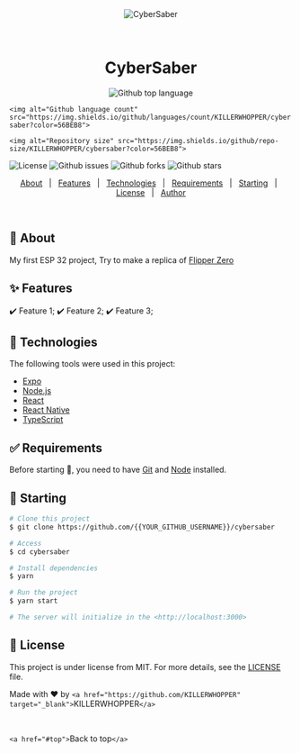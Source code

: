 <div align="center" id="top"> 
  <img src="./.github/app.gif" alt="CyberSaber" />

  &#xa0;

<!-- <a href="https://cybersaber.netlify.app">Demo</a> -->

</div>

<h1 align="center">CyberSaber</h1>

<p align="center">
  <img alt="Github top language" src="https://img.shields.io/github/languages/top/KILLERWHOPPER/cybersaber?color=56BEB8">

  `<img alt="Github language count" src="https://img.shields.io/github/languages/count/KILLERWHOPPER/cybersaber?color=56BEB8">`

  `<img alt="Repository size" src="https://img.shields.io/github/repo-size/KILLERWHOPPER/cybersaber?color=56BEB8">`

<img alt="License" src="https://img.shields.io/github/license/KILLERWHOPPER/cybersaber?color=56BEB8">

<img alt="Github issues" src="https://img.shields.io/github/issues/KILLERWHOPPER/cybersaber?color=56BEB8" />

<img alt="Github forks" src="https://img.shields.io/github/forks/KILLERWHOPPER/cybersaber?color=56BEB8" />

<img alt="Github stars" src="https://img.shields.io/github/stars/KILLERWHOPPER/cybersaber?color=56BEB8" />

</p>

<!-- Status -->

<!-- <h4 align="center"> 
	🚧  CyberSaber 🚀 Under construction...  🚧
</h4> 

<hr> -->

<p align="center">
  <a href="#dart-about">About</a>   |   
  <a href="#sparkles-features">Features</a>   |  
  <a href="#rocket-technologies">Technologies</a>   |  
  <a href="#white_check_mark-requirements">Requirements</a>   |  
  <a href="#checkered_flag-starting">Starting</a>   |  
  <a href="#memo-license">License</a>   |  
  <a href="https://github.com/KILLERWHOPPER" target="_blank">Author</a>
</p>

<br>

## 🎯 About

My first ESP 32 project, Try to make a replica of [Flipper Zero](https://flipperzero.one/)

## ✨ Features

✔️ Feature 1;
✔️ Feature 2;
✔️ Feature 3;

## 🚀 Technologies

The following tools were used in this project:

- [Expo](https://expo.io/)
- [Node.js](https://nodejs.org/en/)
- [React](https://pt-br.reactjs.org/)
- [React Native](https://reactnative.dev/)
- [TypeScript](https://www.typescriptlang.org/)

## ✅ Requirements

Before starting 🏁, you need to have [Git](https://git-scm.com) and [Node](https://nodejs.org/en/) installed.

## 🏁 Starting

```bash
# Clone this project
$ git clone https://github.com/{{YOUR_GITHUB_USERNAME}}/cybersaber

# Access
$ cd cybersaber

# Install dependencies
$ yarn

# Run the project
$ yarn start

# The server will initialize in the <http://localhost:3000>
```

## 📝 License

This project is under license from MIT. For more details, see the [LICENSE](LICENSE) file.

Made with ❤️ by `<a href="https://github.com/KILLERWHOPPER" target="_blank">`KILLERWHOPPER`</a>`

&#xa0;

`<a href="#top">`Back to top`</a>`
